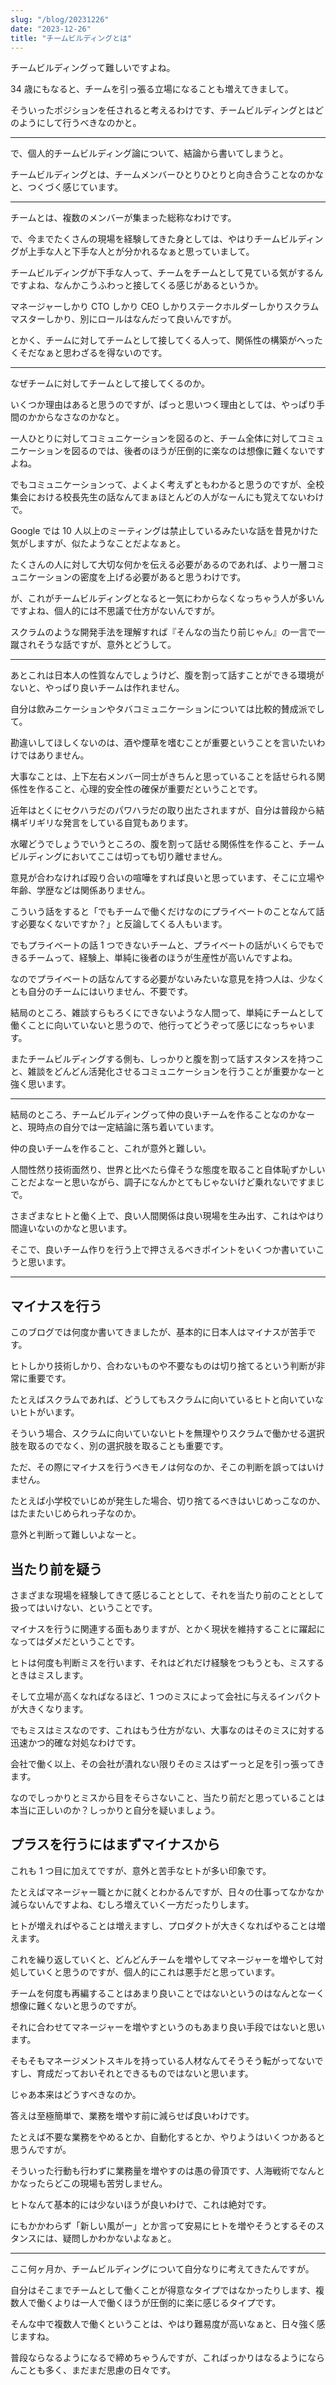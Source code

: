 ```yaml
---
slug: "/blog/20231226"
date: "2023-12-26"
title: "チームビルディングとは"
---
```


チームビルディングって難しいですよね。

34 歳にもなると、チームを引っ張る立場になることも増えてきまして。

そういったポジションを任されると考えるわけです、チームビルディングとはどのようにして行うべきなのかと。

---

で、個人的チームビルディング論について、結論から書いてしまうと。

チームビルディングとは、チームメンバーひとりひとりと向き合うことなのかなと、つくづく感じています。

---

チームとは、複数のメンバーが集まった総称なわけです。

で、今までたくさんの現場を経験してきた身としては、やはりチームビルディングが上手な人と下手な人とが分かれるなぁと思っていまして。

チームビルディングが下手な人って、チームをチームとして見ている気がするんですよね、なんかこうふわっと接してくる感じがあるというか。

マネージャーしかり CTO しかり CEO しかりステークホルダーしかりスクラムマスターしかり、別にロールはなんだって良いんですが。

とかく、チームに対してチームとして接してくる人って、関係性の構築がへったくそだなぁと思わざるを得ないのです。

---

なぜチームに対してチームとして接してくるのか。

いくつか理由はあると思うのですが、ぱっと思いつく理由としては、やっぱり手間のかからなさなのかなと。

一人ひとりに対してコミュニケーションを図るのと、チーム全体に対してコミュニケーションを図るのでは、後者のほうが圧倒的に楽なのは想像に難くないですよね。

でもコミュニケーションって、よくよく考えずともわかると思うのですが、全校集会における校長先生の話なんてまぁほとんどの人がなーんにも覚えてないわけで。

Google では 10 人以上のミーティングは禁止しているみたいな話を昔見かけた気がしますが、似たようなことだよなぁと。

たくさんの人に対して大切な何かを伝える必要があるのであれば、より一層コミュニケーションの密度を上げる必要があると思うわけです。

が、これがチームビルディングとなると一気にわからなくなっちゃう人が多いんですよね、個人的には不思議で仕方がないんですが。

スクラムのような開発手法を理解すれば『そんなの当たり前じゃん』の一言で一蹴されそうな話ですが、意外とどうして。

---

あとこれは日本人の性質なんでしょうけど、腹を割って話すことができる環境がないと、やっぱり良いチームは作れません。

自分は飲みニケーションやタバコミュニケーションについては比較的賛成派でして。

勘違いしてほしくないのは、酒や煙草を嗜むことが重要ということを言いたいわけではありません。

大事なことは、上下左右メンバー同士がきちんと思っていることを話せられる関係性を作ること、心理的安全性の確保が重要だということです。

近年はとくにセクハラだのパワハラだの取り出たされますが、自分は普段から結構ギリギリな発言をしている自覚もあります。

水曜どうでしょうでいうところの、腹を割って話せる関係性を作ること、チームビルディングにおいてここは切っても切り離せません。

意見が合わなければ殴り合いの喧嘩をすれば良いと思っています、そこに立場や年齢、学歴などは関係ありません。

こういう話をすると「でもチームで働くだけなのにプライベートのことなんて話す必要なくないですか？」と反論してくる人もいます。

でもプライベートの話 1 つできないチームと、プライベートの話がいくらでもできるチームって、経験上、単純に後者のほうが生産性が高いんですよね。

なのでプライベートの話なんてする必要がないみたいな意見を持つ人は、少なくとも自分のチームにはいりません、不要です。

結局のところ、雑談すらもろくにできないような人間って、単純にチームとして働くことに向いていないと思うので、他行ってどうぞって感じになっちゃいます。

またチームビルディングする側も、しっかりと腹を割って話すスタンスを持つこと、雑談をどんどん活発化させるコミュニケーションを行うことが重要かなーと強く思います。

---

結局のところ、チームビルディングって仲の良いチームを作ることなのかなーと、現時点の自分では一定結論に落ち着いています。

仲の良いチームを作ること、これが意外と難しい。

人間性然り技術面然り、世界と比べたら偉そうな態度を取ること自体恥ずかしいことだよなーと思いながら、調子になんかとてもじゃないけど乗れないですまじで。

さまざまなヒトと働く上で、良い人間関係は良い現場を生み出す、これはやはり間違いないのかなと思います。

そこで、良いチーム作りを行う上で押さえるべきポイントをいくつか書いていこうと思います。

---

## マイナスを行う

このブログでは何度か書いてきましたが、基本的に日本人はマイナスが苦手です。

ヒトしかり技術しかり、合わないものや不要なものは切り捨てるという判断が非常に重要です。

たとえばスクラムであれば、どうしてもスクラムに向いているヒトと向いていないヒトがいます。

そういう場合、スクラムに向いていないヒトを無理やりスクラムで働かせる選択肢を取るのでなく、別の選択肢を取ることも重要です。

ただ、その際にマイナスを行うべきモノは何なのか、そこの判断を誤ってはいけません。

たとえば小学校でいじめが発生した場合、切り捨てるべきはいじめっこなのか、はたまたいじめられっ子なのか。

意外と判断って難しいよなーと。

## 当たり前を疑う

さまざまな現場を経験してきて感じることとして、それを当たり前のこととして扱ってはいけない、ということです。

マイナスを行うに関連する面もありますが、とかく現状を維持することに躍起になってはダメだということです。

ヒトは何度も判断ミスを行います、それはどれだけ経験をつもうとも、ミスするときはミスします。

そして立場が高くなればなるほど、1 つのミスによって会社に与えるインパクトが大きくなります。

でもミスはミスなのです、これはもう仕方がない、大事なのはそのミスに対する迅速かつ的確な対処なわけです。

会社で働く以上、その会社が潰れない限りそのミスはずーっと足を引っ張ってきます。

なのでしっかりとミスから目をそらさないこと、当たり前だと思っていることは本当に正しいのか？しっかりと自分を疑いましょう。

## プラスを行うにはまずマイナスから

これも 1 つ目に加えてですが、意外と苦手なヒトが多い印象です。

たとえばマネージャー職とかに就くとわかるんですが、日々の仕事ってなかなか減らないんですよね、むしろ増えていく一方だったりします。

ヒトが増えればやることは増えますし、プロダクトが大きくなればやることは増えます。

これを繰り返していくと、どんどんチームを増やしてマネージャーを増やして対処していくと思うのですが、個人的にこれは悪手だと思っています。

チームを何度も再編することはあまり良いことではないというのはなんとなーく想像に難くないと思うのですが。

それに合わせてマネージャーを増やすというのもあまり良い手段ではないと思います。

そもそもマネージメントスキルを持っている人材なんてそうそう転がってないですし、育成だっておいそれとできるものではないと思います。

じゃあ本来はどうすべきなのか。

答えは至極簡単で、業務を増やす前に減らせば良いわけです。

たとえば不要な業務をやめるとか、自動化するとか、やりようはいくつかあると思うんですが。

そういった行動も行わずに業務量を増やすのは愚の骨頂です、人海戦術でなんとかなったらどこの現場も苦労しません。

ヒトなんて基本的には少ないほうが良いわけで、これは絶対です。

にもかかわらず「新しい風がー」とか言って安易にヒトを増やそうとするそのスタンスには、疑問しかわかないよなぁと。

---

ここ何ヶ月か、チームビルディングについて自分なりに考えてきたんですが。

自分はそこまでチームとして働くことが得意なタイプではなかったりします、複数人で働くよりは一人で働くほうが圧倒的に楽に感じるタイプです。

そんな中で複数人で働くということは、やはり難易度が高いなぁと、日々強く感じますね。

普段ならなるようになるで締めちゃうんですが、こればっかりはなるようにならんことも多く、まだまだ思慮の日々です。
